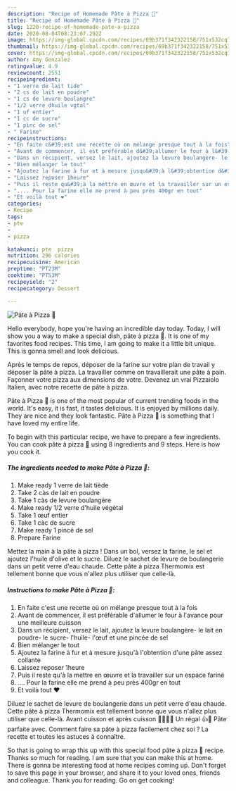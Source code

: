```yaml
---
description: "Recipe of Homemade Pâte à Pizza 🍕"
title: "Recipe of Homemade Pâte à Pizza 🍕"
slug: 1220-recipe-of-homemade-pate-a-pizza
date: 2020-08-04T08:23:07.292Z
image: https://img-global.cpcdn.com/recipes/69b371f342322158/751x532cq70/pate-a-pizza-🍕-photo-principale-de-la-recette.jpg
thumbnail: https://img-global.cpcdn.com/recipes/69b371f342322158/751x532cq70/pate-a-pizza-🍕-photo-principale-de-la-recette.jpg
cover: https://img-global.cpcdn.com/recipes/69b371f342322158/751x532cq70/pate-a-pizza-🍕-photo-principale-de-la-recette.jpg
author: Amy Gonzalez
ratingvalue: 4.9
reviewcount: 2551
recipeingredient:
- "1 verre de lait tide"
- "2 cs de lait en poudre"
- "1 cs de levure boulangre"
- "1/2 verre dhuile vgtal"
- "1 uf entier"
- "1 cc de sucre"
- "1 pinc de sel"
- " Farine"
recipeinstructions:
- "En faite c&#39;est une recette où on mélange presque tout à la fois"
- "Avant de commencer, il est préférable d&#39;allumer le four à l&#39;avance pour une meilleure cuisson"
- "Dans un récipient, versez le lait, ajoutez la levure boulangère- le lait en poudre- le sucre- l&#39;huile- l&#39;œuf et une pincée de sel"
- "Bien mélanger le tout"
- "Ajoutez la farine à fur et à mesure jusqu&#39;à l&#39;obtention d&#39;une pâte assez collante"
- "Laissez reposer 1heure"
- "Puis il reste qu&#39;à la mettre en œuvre et la travailler sur un espace fariné"
- ".... Pour la farine elle me prend à peu près 400gr en tout"
- "Et voilà tout ❤"
categories:
- Recipe
tags:
- pte
- 
- pizza

katakunci: pte  pizza 
nutrition: 296 calories
recipecuisine: American
preptime: "PT23M"
cooktime: "PT53M"
recipeyield: "2"
recipecategory: Dessert

---
```



![Pâte à Pizza 🍕](https://img-global.cpcdn.com/recipes/69b371f342322158/751x532cq70/pate-a-pizza-🍕-photo-principale-de-la-recette.jpg)

Hello everybody, hope you're having an incredible day today. Today, I will show you a way to make a special dish, pâte à pizza 🍕. It is one of my favorites food recipes. This time, I am going to make it a little bit unique. This is gonna smell and look delicious.

Après le temps de repos, déposer de la farine sur votre plan de travail y déposer la pâte à pizza. La travailler comme on travaillerait une pâte à pain. Façonner votre pizza aux dimensions de votre. Devenez un vrai Pizzaiolo Italien, avec notre recette de pâte à pizza.

Pâte à Pizza 🍕 is one of the most popular of current trending foods in the world. It's easy, it is fast, it tastes delicious. It is enjoyed by millions daily. They are nice and they look fantastic. Pâte à Pizza 🍕 is something that I have loved my entire life.


To begin with this particular recipe, we have to prepare a few ingredients. You can cook pâte à pizza 🍕 using 8 ingredients and 9 steps. Here is how you cook it.

<!--inarticleads1-->

##### The ingredients needed to make Pâte à Pizza 🍕:

1. Make ready 1 verre de lait tiède
1. Take 2 càs de lait en poudre
1. Take 1 càs de levure boulangère
1. Make ready 1/2 verre d&#39;huile végétal
1. Take 1 œuf entier
1. Take 1 càc de sucre
1. Make ready 1 pincé de sel
1. Prepare  Farine


Mettez la main à la pâte à pizza ! Dans un bol, versez la farine, le sel et ajoutez l&#39;huile d&#39;olive et le sucre. Diluez le sachet de levure de boulangerie dans un petit verre d&#39;eau chaude. Cette pâte à pizza Thermomix est tellement bonne que vous n&#39;allez plus utiliser que celle-là. 

<!--inarticleads2-->

##### Instructions to make Pâte à Pizza 🍕:

1. En faite c&#39;est une recette où on mélange presque tout à la fois
1. Avant de commencer, il est préférable d&#39;allumer le four à l&#39;avance pour une meilleure cuisson
1. Dans un récipient, versez le lait, ajoutez la levure boulangère- le lait en poudre- le sucre- l&#39;huile- l&#39;œuf et une pincée de sel
1. Bien mélanger le tout
1. Ajoutez la farine à fur et à mesure jusqu&#39;à l&#39;obtention d&#39;une pâte assez collante
1. Laissez reposer 1heure
1. Puis il reste qu&#39;à la mettre en œuvre et la travailler sur un espace fariné
1. .... Pour la farine elle me prend à peu près 400gr en tout
1. Et voilà tout ❤


Diluez le sachet de levure de boulangerie dans un petit verre d&#39;eau chaude. Cette pâte à pizza Thermomix est tellement bonne que vous n&#39;allez plus utiliser que celle-là. Avant cuisson et après cuisson 🍕🍕🍕🍕 Un régal 👍🍴 Pâte parfaite avec. Comment faire sa pâte à pizza facilement chez soi ? La recette et toutes les astuces à connaître. 

So that is going to wrap this up with this special food pâte à pizza 🍕 recipe. Thanks so much for reading. I am sure that you can make this at home. There is gonna be interesting food at home recipes coming up. Don't forget to save this page in your browser, and share it to your loved ones, friends and colleague. Thank you for reading. Go on get cooking!
